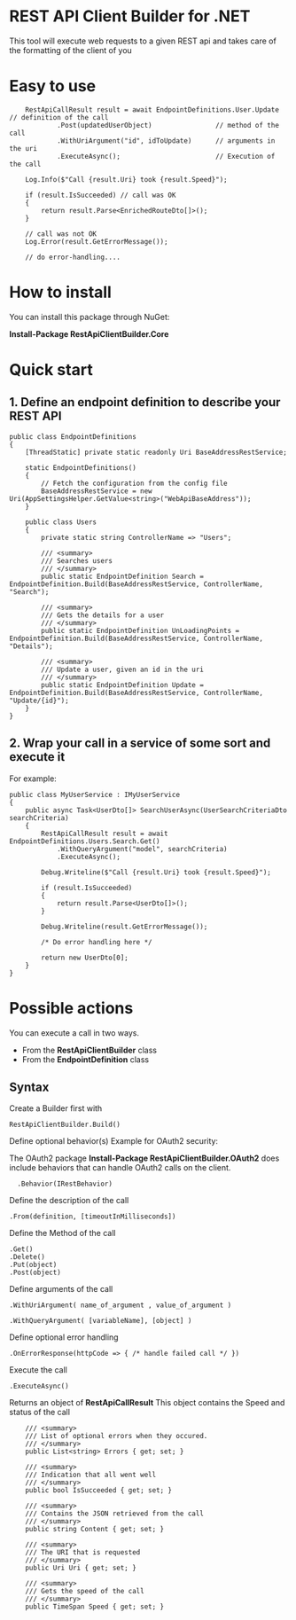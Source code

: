 # REST API Client Builder for .NET

This tool will execute web requests to a given REST api and takes care of the formatting of the client of you

# Easy to use

        RestApiCallResult result = await EndpointDefinitions.User.Update  // definition of the call
                .Post(updatedUserObject)                // method of the call
                .WithUriArgument("id", idToUpdate)      // arguments in the uri
                .ExecuteAsync();                        // Execution of the call

        Log.Info($"Call {result.Uri} took {result.Speed}");

        if (result.IsSucceeded) // call was OK
        {
            return result.Parse<EnrichedRouteDto[]>();
        }
        
        // call was not OK
        Log.Error(result.GetErrorMessage());
        
        // do error-handling....

# How to install

You can install this package through NuGet:

**Install-Package RestApiClientBuilder.Core**

# Quick start

## 1. Define an endpoint definition to describe your REST API

    public class EndpointDefinitions
    {
        [ThreadStatic] private static readonly Uri BaseAddressRestService;

        static EndpointDefinitions()
        {
            // Fetch the configuration from the config file
            BaseAddressRestService = new Uri(AppSettingsHelper.GetValue<string>("WebApiBaseAddress"));
        }

        public class Users
        {
            private static string ControllerName => "Users";

            /// <summary>
            /// Searches users
            /// </summary>
            public static EndpointDefinition Search = EndpointDefinition.Build(BaseAddressRestService, ControllerName, "Search");

            /// <summary>
            /// Gets the details for a user
            /// </summary>
            public static EndpointDefinition UnLoadingPoints = EndpointDefinition.Build(BaseAddressRestService, ControllerName, "Details");
            
            /// <summary>
            /// Update a user, given an id in the uri
            /// </summary>
            public static EndpointDefinition Update = EndpointDefinition.Build(BaseAddressRestService, ControllerName, "Update/{id}");
        }
    }

## 2. Wrap your call in a service of some sort and execute it

For example:

    public class MyUserService : IMyUserService
    {
        public async Task<UserDto[]> SearchUserAsync(UserSearchCriteriaDto searchCriteria)
        {
            RestApiCallResult result = await EndpointDefinitions.Users.Search.Get()
                .WithQueryArgument("model", searchCriteria)
                .ExecuteAsync();

            Debug.Writeline($"Call {result.Uri} took {result.Speed}");

            if (result.IsSucceeded)
            {
                return result.Parse<UserDto[]>();
            }

            Debug.Writeline(result.GetErrorMessage());
            
            /* Do error handling here */

            return new UserDto[0];
        }
    }

# Possible actions

You can execute a call in two ways.
* From the **RestApiClientBuilder** class
* From the **EndpointDefinition** class

## Syntax

Create a Builder first with

    RestApiClientBuilder.Build()

Define optional behavior(s)
  Example for OAuth2 security:
  
  The OAuth2 package **Install-Package RestApiClientBuilder.OAuth2** does include behaviors that can handle OAuth2 calls on the client.

      .Behavior(IRestBehavior)
    
Define the description of the call

    .From(definition, [timeoutInMilliseconds])

Define the Method of the call

    .Get()
    .Delete()
    .Put(object)
    .Post(object)

Define arguments of the call

    .WithUriArgument( name_of_argument , value_of_argument )
    
    .WithQueryArgument( [variableName], [object] )
    
Define optional error handling

    .OnErrorResponse(httpCode => { /* handle failed call */ })
    
Execute the call

    .ExecuteAsync()
    
Returns an object of **RestApiCallResult**
This object contains the Speed and status of the call

        /// <summary>
        /// List of optional errors when they occured.
        /// </summary>
        public List<string> Errors { get; set; }

        /// <summary>
        /// Indication that all went well
        /// </summary>
        public bool IsSucceeded { get; set; }

        /// <summary>
        /// Contains the JSON retrieved from the call
        /// </summary>
        public string Content { get; set; }

        /// <summary>
        /// The URI that is requested
        /// </summary>
        public Uri Uri { get; set; }

        /// <summary>
        /// Gets the speed of the call
        /// </summary>
        public TimeSpan Speed { get; set; }
        
